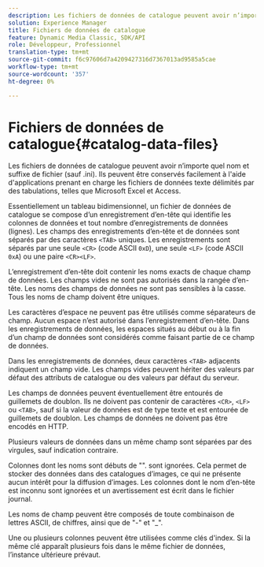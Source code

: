 ```yaml
---
description: Les fichiers de données de catalogue peuvent avoir n’importe quel nom et suffixe de fichier (sauf .ini). Ils peuvent être conservés facilement à l'aide d'applications prenant en charge les fichiers de données texte délimités par des tabulations, telles que Microsoft Excel et Access.
solution: Experience Manager
title: Fichiers de données de catalogue
feature: Dynamic Media Classic, SDK/API
role: Développeur, Professionnel
translation-type: tm+mt
source-git-commit: f6c97606d7a4209427316d7367013ad9585a5cae
workflow-type: tm+mt
source-wordcount: '357'
ht-degree: 0%

---
```



# Fichiers de données de catalogue{#catalog-data-files}

Les fichiers de données de catalogue peuvent avoir n’importe quel nom et suffixe de fichier (sauf .ini). Ils peuvent être conservés facilement à l&#39;aide d&#39;applications prenant en charge les fichiers de données texte délimités par des tabulations, telles que Microsoft Excel et Access.

Essentiellement un tableau bidimensionnel, un fichier de données de catalogue se compose d’un enregistrement d’en-tête qui identifie les colonnes de données et tout nombre d’enregistrements de données (lignes). Les champs des enregistrements d’en-tête et de données sont séparés par des caractères `<TAB>` uniques. Les enregistrements sont séparés par une seule `<CR>` (code ASCII `0xD`), une seule `<LF>` (code ASCII `0xA`) ou une paire `<CR><LF>`.

L’enregistrement d’en-tête doit contenir les noms exacts de chaque champ de données. Les champs vides ne sont pas autorisés dans la rangée d’en-tête. Les noms des champs de données ne sont pas sensibles à la casse. Tous les noms de champ doivent être uniques.

Les caractères d’espace ne peuvent pas être utilisés comme séparateurs de champ. Aucun espace n’est autorisé dans l’enregistrement d’en-tête. Dans les enregistrements de données, les espaces situés au début ou à la fin d’un champ de données sont considérés comme faisant partie de ce champ de données.

Dans les enregistrements de données, deux caractères `<TAB>` adjacents indiquent un champ vide. Les champs vides peuvent hériter des valeurs par défaut des attributs de catalogue ou des valeurs par défaut du serveur.

Les champs de données peuvent éventuellement être entourés de guillemets de doublon. Ils ne doivent pas contenir de caractères `<CR>`, `<LF>` ou `<TAB>`, sauf si la valeur de données est de type texte et est entourée de guillemets de doublon. Les champs de données ne doivent pas être encodés en HTTP.

Plusieurs valeurs de données dans un même champ sont séparées par des virgules, sauf indication contraire.

Colonnes dont les noms sont débuts de &quot;&quot;. sont ignorées. Cela permet de stocker des données dans des catalogues d’images, ce qui ne présente aucun intérêt pour la diffusion d’images. Les colonnes dont le nom d’en-tête est inconnu sont ignorées et un avertissement est écrit dans le fichier journal.

Les noms de champ peuvent être composés de toute combinaison de lettres ASCII, de chiffres, ainsi que de &quot;-&quot; et &quot;_&quot;.

Une ou plusieurs colonnes peuvent être utilisées comme clés d&#39;index. Si la même clé apparaît plusieurs fois dans le même fichier de données, l’instance ultérieure prévaut.
